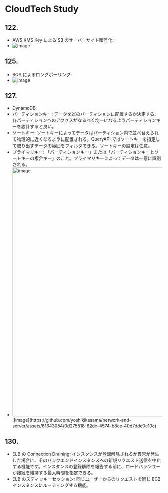# CloudTech Study

## 122.

- AWS KMS Key による S3 のサーバーサイド暗号化:
- ![image](https://github.com/yoshikikasama/network-and-server/assets/61643054/55fe3515-ccaf-4d10-a6d2-934b7ba832e7)

## 125.

- SQS によるロングポーリング:
- ![image](https://github.com/yoshikikasama/network-and-server/assets/61643054/8c49b860-d32f-4601-858f-d964ea3f49af)

## 127.

- DynamoDB:
- パーティションキー: データをどのパーティションに配置するか決定する。各パーティションへのアクセスがなるべく均一になるようパーティションキーを設計すると良い。
- ソートキー: ソートキーによってデータはパーティション内で並べ替えられて物理的に近くなるように配置される。QueryAPI ではソートキーを指定して取り出すデータの範囲をフィルタできる。ソートキーの設定は任意。
- プライマリキー: 「パーティションキー」または「パーティションキーとソートキーの複合キー」のこと。プライマリキーによってデータは一意に識別される。
- <img width="792" alt="image" src="https://github.com/yoshikikasama/network-and-server/assets/61643054/89de1ae7-8dff-4d38-8c1d-76c10c29866f">
  ![image](https://github.com/yoshikikasama/network-and-server/assets/61643054/0d275518-62dc-4574-b8cc-40d7ddc0e10c)

## 130.

- ELB の Connection Draining: インスタンスが登録解除されるか異常が発生した場合に、そのバックエンドインスタンスへの新規リクエスト送信を中止する機能です。インスタンスの登録解除を報告する前に、ロードバランサーが接続を維持する最大時間を指定できる。
- ELB のスティッキーセッション: 同じユーザーからのリクエストを同じ EC2 インスタンスにルーティングする機能。
